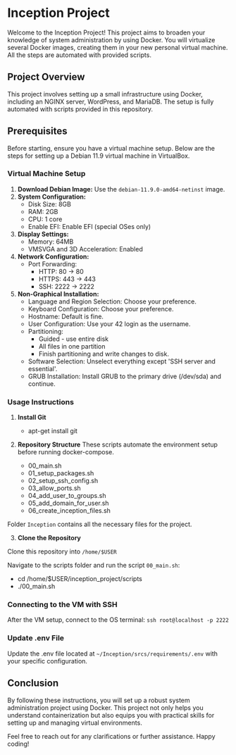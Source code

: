 # Inception Project

Welcome to the Inception Project! This project aims to broaden your knowledge of system administration by using Docker. You will virtualize several Docker images, creating them in your new personal virtual machine. All the steps are automated with provided scripts.

## Project Overview

This project involves setting up a small infrastructure using Docker, including an NGINX server, WordPress, and MariaDB. The setup is fully automated with scripts provided in this repository. 

## Prerequisites

Before starting, ensure you have a virtual machine setup. Below are the steps for setting up a Debian 11.9 virtual machine in VirtualBox.

### Virtual Machine Setup

1. **Download Debian Image:** Use the `debian-11.9.0-amd64-netinst` image.
2. **System Configuration:**
   - Disk Size: 8GB
   - RAM: 2GB
   - CPU: 1 core
   - Enable EFI: Enable EFI (special OSes only)
3. **Display Settings:**
   - Memory: 64MB
   - VMSVGA and 3D Acceleration: Enabled
4. **Network Configuration:**
   - Port Forwarding:
     - HTTP: 80 -> 80
     - HTTPS: 443 -> 443
     - SSH: 2222 -> 2222
5. **Non-Graphical Installation:**
   - Language and Region Selection: Choose your preference.
   - Keyboard Configuration: Choose your preference.
   - Hostname: Default is fine.
   - User Configuration: Use your 42 login as the username.
   - Partitioning:
     - Guided - use entire disk
     - All files in one partition
     - Finish partitioning and write changes to disk.
   - Software Selection: Unselect everything except 'SSH server and essential'.
   - GRUB Installation: Install GRUB to the primary drive (/dev/sda) and continue.

### Usage Instructions

1. **Install Git**
   - apt-get install git

2. **Repository Structure**
These scripts automate the environment setup before running docker-compose.
   - 00_main.sh
   - 01_setup_packages.sh
   - 02_setup_ssh_config.sh
   - 03_allow_ports.sh
   - 04_add_user_to_groups.sh
   - 05_add_domain_for_user.sh
   - 06_create_inception_files.sh

Folder `Inception` contains all the necessary files for the project.

3. **Clone the Repository**

Clone this repository into `/home/$USER`

Navigate to the scripts folder and run the script `00_main.sh`:
   - cd /home/$USER/inception_project/scripts
   - ./00_main.sh


### Connecting to the VM with SSH

After the VM setup, connect to the OS terminal:
`ssh root@localhost -p 2222`

### Update .env File

Update the .env file located at `~/Inception/srcs/requirements/.env` with your specific configuration.

## Conclusion
By following these instructions, you will set up a robust system administration project using Docker. This project not only helps you understand containerization but also equips you with practical skills for setting up and managing virtual environments.

Feel free to reach out for any clarifications or further assistance. Happy coding!